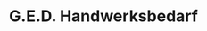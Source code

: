 ---
title: "G.E.D. Handwerksbedarf"
url: /wald-michelbach/g-e-d-handwerksbedarf/
shop: Baustoffe
---